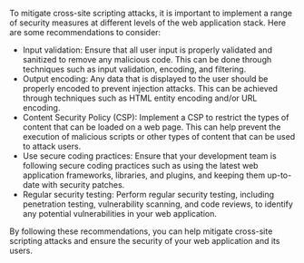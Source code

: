To mitigate cross-site scripting attacks, it is important to implement a range of security measures at different levels of the web application stack. Here are some recommendations to consider:

* Input validation: Ensure that all user input is properly validated and sanitized to remove any malicious code. This can be done through techniques such as input validation, encoding, and filtering.
* Output encoding: Any data that is displayed to the user should be properly encoded to prevent injection attacks. This can be achieved through techniques such as HTML entity encoding and/or URL encoding.
* Content Security Policy (CSP): Implement a CSP to restrict the types of content that can be loaded on a web page. This can help prevent the execution of malicious scripts or other types of content that can be used to attack users.
* Use secure coding practices: Ensure that your development team is following secure coding practices such as using the latest web application frameworks, libraries, and plugins, and keeping them up-to-date with security patches.
* Regular security testing: Perform regular security testing, including penetration testing, vulnerability scanning, and code reviews, to identify any potential vulnerabilities in your web application.

By following these recommendations, you can help mitigate cross-site scripting attacks and ensure the security of your web application and its users.
